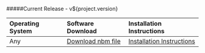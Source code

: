 #####Current Release - v${project.version}

| Operating System | Software Download |  Installation Instructions |
|:-------------------|:--------------|:-------------|
| Any | [Download nbm file](v${release}/NBPCG-${project.version}.nbm) | [Installation Instructions](http://richard-linsdale.github.io/${project.artifactId}/installation-documentation.html) |
